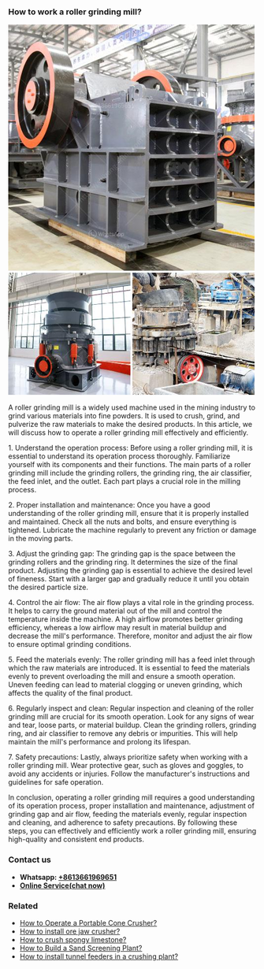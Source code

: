 <h3>How to work a roller grinding mill?</h3><img src='1701746050.jpg' alt=''><p>A roller grinding mill is a widely used machine used in the mining industry to grind various materials into fine powders. It is used to crush, grind, and pulverize the raw materials to make the desired products. In this article, we will discuss how to operate a roller grinding mill effectively and efficiently.</p><p>1. Understand the operation process: Before using a roller grinding mill, it is essential to understand its operation process thoroughly. Familiarize yourself with its components and their functions. The main parts of a roller grinding mill include the grinding rollers, the grinding ring, the air classifier, the feed inlet, and the outlet. Each part plays a crucial role in the milling process.</p><p>2. Proper installation and maintenance: Once you have a good understanding of the roller grinding mill, ensure that it is properly installed and maintained. Check all the nuts and bolts, and ensure everything is tightened. Lubricate the machine regularly to prevent any friction or damage in the moving parts.</p><p>3. Adjust the grinding gap: The grinding gap is the space between the grinding rollers and the grinding ring. It determines the size of the final product. Adjusting the grinding gap is essential to achieve the desired level of fineness. Start with a larger gap and gradually reduce it until you obtain the desired particle size.</p><p>4. Control the air flow: The air flow plays a vital role in the grinding process. It helps to carry the ground material out of the mill and control the temperature inside the machine. A high airflow promotes better grinding efficiency, whereas a low airflow may result in material buildup and decrease the mill's performance. Therefore, monitor and adjust the air flow to ensure optimal grinding conditions.</p><p>5. Feed the materials evenly: The roller grinding mill has a feed inlet through which the raw materials are introduced. It is essential to feed the materials evenly to prevent overloading the mill and ensure a smooth operation. Uneven feeding can lead to material clogging or uneven grinding, which affects the quality of the final product.</p><p>6. Regularly inspect and clean: Regular inspection and cleaning of the roller grinding mill are crucial for its smooth operation. Look for any signs of wear and tear, loose parts, or material buildup. Clean the grinding rollers, grinding ring, and air classifier to remove any debris or impurities. This will help maintain the mill's performance and prolong its lifespan.</p><p>7. Safety precautions: Lastly, always prioritize safety when working with a roller grinding mill. Wear protective gear, such as gloves and goggles, to avoid any accidents or injuries. Follow the manufacturer's instructions and guidelines for safe operation.</p><p>In conclusion, operating a roller grinding mill requires a good understanding of its operation process, proper installation and maintenance, adjustment of grinding gap and air flow, feeding the materials evenly, regular inspection and cleaning, and adherence to safety precautions. By following these steps, you can effectively and efficiently work a roller grinding mill, ensuring high-quality and consistent end products.</p><h3>Contact us</h3><ul><li><strong>Whatsapp:&nbsp;<a href="https://wa.me/8613661969651">+8613661969651</a></strong></li><li><a href="https://swt.shibang-china.com/?git&amp;zhl&amp;How to work a roller grinding mill"><strong>Online Service(chat now)</strong></a></li></ul><h3>Related</h3><ul><li><a href='How to Operate a Portable Cone Crusher.md'>How to Operate a Portable Cone Crusher?</a></li><li><a href='How to install ore jaw crusher.md'>How to install ore jaw crusher?</a></li><li><a href='How to crush spongy limestone.md'>How to crush spongy limestone?</a></li><li><a href='How to Build a Sand Screening Plant.md'>How to Build a Sand Screening Plant?</a></li><li><a href='How to install tunnel feeders in a crushing plant.md'>How to install tunnel feeders in a crushing plant?</a></li></ul>